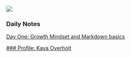 ![](https://cdn.cnn.com/cnnnext/dam/assets/150103074330-hubble-space-background-2-large-169.jpg)

### Daily Notes
  [Day One: Growth Mindset and Markdown basics](day1-notes.md)
  
  
[### Profile: Kaya Overholt](personal.md)
